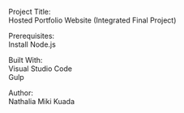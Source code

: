 Project Title: <br>
Hosted Portfolio Website (Integrated Final Project)<br>

Prerequisites:<br>
Install Node.js<br>

Built With:<br>
Visual Studio Code<br>
Gulp<br>

Author:<br>
Nathalia Miki Kuada<br>




